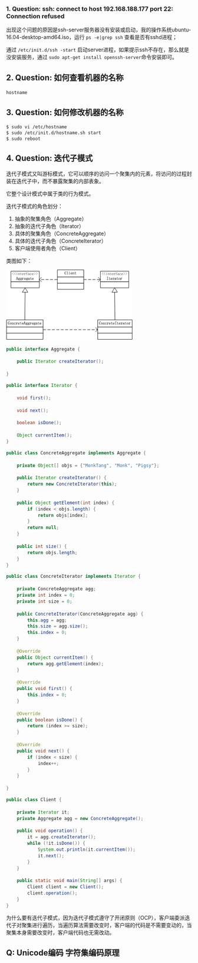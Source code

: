 
### 1. Question: ssh: connect to host 192.168.188.177 port 22: Connection refused

出现这个问题的原因是ssh-server服务器没有安装或启动，我的操作系统ubuntu-16.04-desktop-amd64.iso，运行 `ps -e|grep ssh` 查看是否有sshd进程；

通过 `/etc/init.d/ssh -start` 启动server进程，如果提示ssh不存在，那么就是没安装服务，通过 `sudo apt-get install openssh-server`命令安装即可。

## 2. Question: 如何查看机器的名称

`hostname`

## 3. Question: 如何修改机器的名称

```
$ sudo vi /etc/hostname
$ sudo /etc/init.d/hostname.sh start
$ sudo reboot
```

## 4. Question: 迭代子模式

迭代子模式又叫游标模式，它可以顺序的访问一个聚集内的元素，将访问的过程封装在迭代子中，而不暴露聚集的内部表象。

它整个设计模式中属于类的行为模式。

迭代子模式的角色划分：

1. 抽象的聚集角色（Aggregate）
2. 抽象的迭代子角色（Iterator）
3. 具体的聚集角色（ConcreteAggregate）
4. 具体的迭代子角色（ConcreteIterator）
5. 客户端使用者角色（Client）

类图如下：

![iterator](https://github.com/songzigw/app-distributed-doc/blob/master/imgs/iterator.png)

``` java
public interface Aggregate {

    public Iterator createIterator();
    
}
```

``` java
public interface Iterator {

    void first();
    
    void next();
    
    boolean isDone();
    
    Object currentItem();
}
```

``` java
public class ConcreteAggregate implements Aggregate {

    private Object[] objs = {"MonkTang", "Monk", "Pigsy"};
    
    public Iterator createIterator() {
        return new ConcreteIterator(this);
    }
    
    public Object getElement(int index) {
        if (index < objs.length) {
            return objs[index];
        }
        return null;
    }
    
    public int size() {
        return objs.length;
    }
}
```

``` java
public class ConcreteIterator implements Iterator {

    private ConcreteAggregate agg;
    private int index = 0;
    private int size = 0;
    
    public ConcreteIterator(ConcreteAggregate agg) {
        this.agg = agg;
        this.size = agg.size();
        this.index = 0;
    }
    
    @Override
    public Object currentItem() {
        return agg.getElement(index);
    }

    @Override
    public void first() {
        this.index = 0;
    }

    @Override
    public boolean isDone() {
        return (index >= size);
    }

    @Override
    public void next() {
        if (index < size) {
            index++;
        }
    }

}
```

``` java
public class Client {

    private Iterator it;
    private Aggregate agg = new ConcreteAggregate();
    
    public void operation() {
        it = agg.createIterator();
        while (!it.isDone()) {
            System.out.println(it.currentItem());
            it.next();
        }
    }
    
    public static void main(String[] args) {
        Client client = new Client();
        client.operation();
    }
}
```

为什么要有迭代子模式，因为迭代子模式遵守了开闭原则（OCP），客户端委派迭代子对聚集进行遍历，当遍历算法需要改变时，客户端的代码是不需要变动的，当聚集本身需要改变时，客户端代码也无需改动。


## Q: Unicode编码 字符集编码原理

